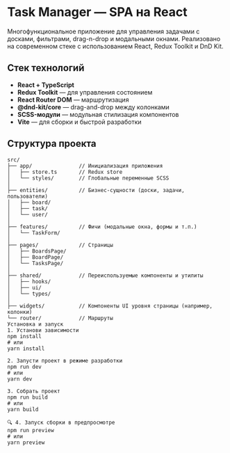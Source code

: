 # Task Manager — SPA на React

Многофункциональное приложение для управления задачами с досками, фильтрами, drag-n-drop и модальными окнами. Реализовано на современном стеке с использованием React, Redux Toolkit и DnD Kit.


## Стек технологий

- **React + TypeScript**
- **Redux Toolkit** — для управления состоянием
- **React Router DOM** — маршрутизация
- **@dnd-kit/core** — drag-and-drop между колонками
- **SCSS-модули** — модульная стилизация компонентов
- **Vite** — для сборки и быстрой разработки


## Структура проекта

```
src/
├── app/               // Инициализация приложения
│   ├── store.ts       // Redux store
│   └── styles/        // Глобальные переменные SCSS
│
├── entities/          // Бизнес-сущности (доски, задачи, пользователи)
│   ├── board/
│   ├── task/
│   └── user/
│
├── features/          // Фичи (модальные окна, формы и т.п.)
│   └── TaskForm/
│
├── pages/             // Страницы
│   ├── BoardsPage/
│   ├── BoardPage/
│   └── TasksPage/
│
├── shared/            // Переиспользуемые компоненты и утилиты
│   ├── hooks/
│   ├── ui/
│   └── types/
│
├── widgets/           // Компоненты UI уровня страницы (например, колонки)
└── router/            // Маршруты
Установка и запуск
1. Установи зависимости
npm install
# или
yarn install

2. Запусти проект в режиме разработки
npm run dev
# или
yarn dev

3. Собрать проект
npm run build
# или
yarn build

🔍 4. Запуск сборки в предпросмотре
npm run preview
# или
yarn preview
